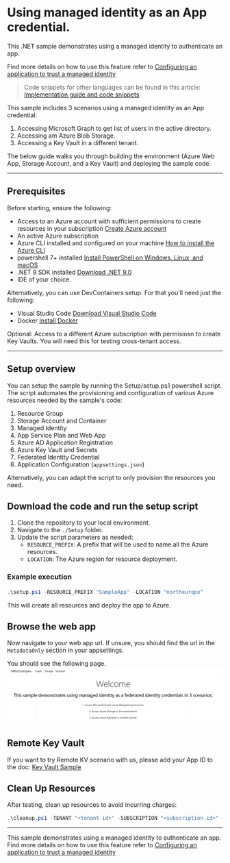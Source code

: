 # Using managed identity as an App credential.
This .NET sample demonstrates using a managed identity to authenticate an app. 

Find more details on how to use this feature refer to [Configuring an application to trust a managed identity](https://learn.microsoft.com/en-us/entra/workload-id/workload-identity-federation-config-app-trust-managed-identity)

> Code snippets for other languages can be found in this article: [Implementation guide and code snippets](guide-and-snippets.md)

This sample includes 3 scenarios using a managed identity as an App credential:
1) Accessing Microsoft Graph to get list of users in the active directory.
2) Accessing am Azure Blob Storage.
3) Accessing a Key Vault in a different tenant.

The below guide walks you through building the environment (Azure Web App, Storage Account, and a Key Vault) and deploying the sample code.

---

## **Prerequisites**
Before starting, ensure the following:
- Access to an Azure account with sufficient permissions to create resources in your subscription [Create Azure account](https://azure.microsoft.com/en-us/pricing/purchase-options/azure-account?msockid=1507b04c45bb6ac30a95a4ca445b6bb1)
- An active Azure subscription
- Azure CLI installed and configured on your machine [How to install the Azure CLI](https://learn.microsoft.com/en-us/cli/azure/install-azure-cli?view=azure-cli-latest)
- powershell 7+ installed [Install PowerShell on Windows, Linux, and macOS](https://learn.microsoft.com/en-us/powershell/scripting/install/installing-powershell?view=powershell-7.5)
- .NET 9 SDK installed [Download .NET 9.0](https://dotnet.microsoft.com/en-us/download/dotnet/9.0)
- IDE of your choice.

Alternatively, you can use DevContainers setup. For that you'll need just the following:
- Visual Studio Code [Download Visual Studio Code](https://code.visualstudio.com/download)
- Docker [Install Docker](https://docs.docker.com/engine/install/)

Optional: Access to a different Azure subscription with permisiosn to create Key Vaults. You will need this for testing cross-tenant access.

---

## **Setup overview**
You can setup the sample by running the Setup/setup.ps1 powershell script. The script automates the provisioning and configuration of various Azure resources needed by the sample's code:
1. Resource Group
2. Storage Account and Container
3. Managed Identity
4. App Service Plan and Web App
5. Azure AD Application Registration
6. Azure Key Vault and Secrets
7. Federated Identity Credential
8. Application Configuration (`appsettings.json`)

Alternatively, you can adapt the script to only provision the resources you need.

## **Download the code and run the setup script**
1. Clone the repository to your local environment.
2. Navigate to the `./Setup` folder.
2. Update the script parameters as needed:
   - `RESOURCE_PREFIX`: A prefix that will be used to name all the Azure resources.
   - `LOCATION`: The Azure region for resource deployment.

### Example execution
```powershell
.\setup.ps1 -RESOURCE_PREFIX "SampleApp" -LOCATION "northeurope"
```

This will create all resources and deploy the app to Azure.

## **Browse the web app**
Now navigate to your web app url. If unsure, you should find the url in the `MetadataOnly` section in your appsettings.

You should see the following page.
![alt text](./assets/image.png)

## **Remote Key Vault**
If you want to try Remote KV scenario with us, please add your App ID to the doc: [Key Vault Sample](https://1drv.ms/w/s!AlF40yjNFS7gsi5mqdHU8lEmKZhs?e=xIq6ex)

## **Clean Up Resources**
After testing, clean up resources to avoid incurring charges:

```powershell
.\cleanup.ps1 -TENANT "<tenant-id>" -SUBSCRIPTION "<subscription-id>" -RESOURCE_PREFIX "SampleApp"
```
---
This sample demonstrates using a managed identity to authenticate an app. Find more details on how to use this feature refer to [Configuring an application to trust a managed identity](https://learn.microsoft.com/en-us/entra/workload-id/workload-identity-federation-config-app-trust-managed-identity)
